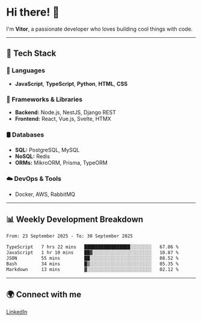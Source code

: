 
# Hi there! 👋

I'm **Vitor**, a passionate developer who loves building cool things with code.

---
## 🔧 Tech Stack

### 📌 Languages
- **JavaScript**, **TypeScript**, **Python**, **HTML**, **CSS**

### 🚀 Frameworks & Libraries
- **Backend:** Node.js, NestJS, Django REST
- **Frontend:** React, Vue.js, Svelte, HTMX

### 🛢️ Databases
- **SQL:** PostgreSQL, MySQL
- **NoSQL:** Redis
- **ORMs:** MikroORM, Prisma, TypeORM

### ☁️ DevOps & Tools
- Docker, AWS, RabbitMQ

---
## 📊 Weekly Development Breakdown

<!--START_SECTION:waka-->

```txt
From: 23 September 2025 - To: 30 September 2025

TypeScript   7 hrs 22 mins   █████████████████░░░░░░░░   67.86 %
JavaScript   1 hr 10 mins    ██▓░░░░░░░░░░░░░░░░░░░░░░   10.87 %
JSON         55 mins         ██░░░░░░░░░░░░░░░░░░░░░░░   08.52 %
Bash         34 mins         █▒░░░░░░░░░░░░░░░░░░░░░░░   05.35 %
Markdown     13 mins         ▓░░░░░░░░░░░░░░░░░░░░░░░░   02.12 %
```

<!--END_SECTION:waka-->

---
## 🌍 Connect with me
[LinkedIn](https://www.linkedin.com/in/vitorlc)
